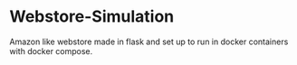 # Webstore-Simulation
Amazon like webstore made in flask and set up to run in docker containers with docker compose.
